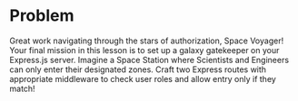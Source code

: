 # Problem
Great work navigating through the stars of authorization, Space Voyager! Your final mission in this lesson is to set up a galaxy gatekeeper on your Express.js server. Imagine a Space Station where Scientists and Engineers can only enter their designated zones. Craft two Express routes with appropriate middleware to check user roles and allow entry only if they match!

